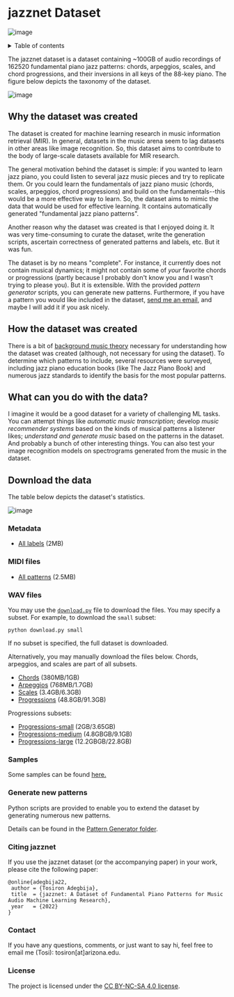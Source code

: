 # jazznet Dataset
![image](https://user-images.githubusercontent.com/16122125/184457848-15a2bb14-e5b1-4cef-a7f3-64e93792dd31.png)

<details>
 <summary>Table of contents</summary>
 
 * [Why the dataset was created](#why-the-dataset-was-created)  
 * [How the dataset was created](#how-the-dataset-was-created)
 * [What can you do with the data?](#what-can-you-do-with-the-data)
 * [Download the data](#download-the-data)
 * [Sample uses](#sample-uses)
 * [Citing jazzNet](#citing-jazznet)
 * [Contact](#contact)
 </details>

The jazznet dataset is a dataset containing ~100GB of audio recordings of 162520 fundamental piano jazz patterns: chords, arpeggios, scales, and chord progressions, and their inversions in all keys of the 88-key piano. The figure below depicts the taxonomy of the dataset. 

![image](https://user-images.githubusercontent.com/16122125/196017322-80bc3fdb-ede1-409b-b71b-80860d4d629b.png)

## Why the dataset was created
The dataset is created for machine learning research in music information retrieval (MIR). In general, datasets in the music arena seem to lag datasets in other areas like image recognition. So, this dataset aims to contribute to the body of large-scale datasets available for MIR research.

The general motivation behind the dataset is simple: if you wanted to learn jazz piano, you could listen to several jazz music pieces and try to replicate them. Or you could learn the fundamentals of jazz piano music (chords, scales, arpeggios, chord progressions) and build on the fundamentals--this would be a more effective way to learn. So, the dataset aims to mimic the data that would be used for effective learning. It contains automatically generated "fundamental jazz piano patterns". 

Another reason why the dataset was created is that I enjoyed doing it. It was very time-consuming to curate the dataset, write the generation scripts, ascertain correctness of generated patterns and labels, etc. But it was fun.

The dataset is by no means "complete". For instance, it currently does not contain musical dynamics; it might not contain some of *your* favorite chords or progressions (partly because I probably don't know you and I wasn't trying to please you). But it is extensible. With the provided *pattern generator* scripts, you can generate new patterns. Furthermore, if you have a pattern you would like included in the dataset, [send me an email](#contact), and maybe I will add it if you ask nicely. 

## How the dataset was created
There is a bit of [background music theory](musicBackground.md) necessary for understanding how the dataset was created (although, not necessary for using the dataset). To determine which patterns to include, several resources were surveyed, including jazz piano education books (like The Jazz Piano Book) and numerous jazz standards to identify the basis for the most popular patterns. 

## What can you do with the data?
I imagine it would be a good dataset for a variety of challenging ML tasks. You can attempt things like *automatic music transcription*; develop *music recommender systems* based on the kinds of musical patterns a listener likes; *understand and generate music* based on the patterns in the dataset. And probably a bunch of other interesting things. You can also test your image recognition models on spectrograms generated from the music in the dataset.

## Download the data

The table below depicts the dataset's statistics.  

![image](https://user-images.githubusercontent.com/16122125/197067040-4775a691-6a20-4f31-814d-754ef310f1cd.png)

### Metadata
* [All labels](https://uweb.engr.arizona.edu/~tosiron/jazznet/metadata.tar.gz) (2MB)

### MIDI files
* [All patterns](https://uweb.engr.arizona.edu/~tosiron/jazznet/midi.tar.gz) (2.5MB)

### WAV files

You may use the [`download.py`](download.py) file to download the files. You may specify a subset. For example, to download the `small` subset:

```
python download.py small
```

If no subset is specified, the full dataset is downloaded.

Alternatively, you may manually download the files below. Chords, arpeggios, and scales are part of all subsets. 

* [Chords](https://uweb.engr.arizona.edu/~tosiron/jazznet/chords.tar.gz) (380MB/1GB)
* [Arpeggios](https://uweb.engr.arizona.edu/~tosiron/jazznet/arpeggios.tar.gz) (768MB/1.7GB)
* [Scales](https://uweb.engr.arizona.edu/~tosiron/jazznet/scales.tar.gz) (3.4GB/6.3GB)
* [Progressions](https://uweb.engr.arizona.edu/~tosiron/jazznet/progressions.tar.gz) (48.8GB/91.3GB)

Progressions subsets:
* [Progressions-small](https://uweb.engr.arizona.edu/~tosiron/jazznet/progressions-small.tar.gz) (2GB/3.65GB)
* [Progressions-medium](https://uweb.engr.arizona.edu/~tosiron/jazznet/progressions-medium.tar.gz) (4.8GBGB/9.1GB)
* [Progressions-large](https://uweb.engr.arizona.edu/~tosiron/jazznet/progressions-large.tar.gz) (12.2GBGB/22.8GB)

### Samples

Some samples can be found [here.](https://tosiron.com/jazznet/) 

### Generate new patterns
Python scripts are provided to enable you to extend the dataset by generating numerous new patterns. 

Details can be found in the [Pattern Generator folder](Pattern%20Generator).

### Citing jazznet
If you use the jazznet dataset (or the accompanying paper) in your work, please cite the following paper:

```
@online{adegbija22,
 author = {Tosiron Adegbija},
 title  = {jazznet: A Dataset of Fundamental Piano Patterns for Music Audio Machine Learning Research},
 year   = {2022}
}
```
### Contact
If you have any questions, comments, or just want to say hi, feel free to email me (Tosi): tosiron[at]arizona.edu.

### License
The project is licensed under the [CC BY-NC-SA 4.0 license](https://creativecommons.org/licenses/by-nc-sa/4.0/).



